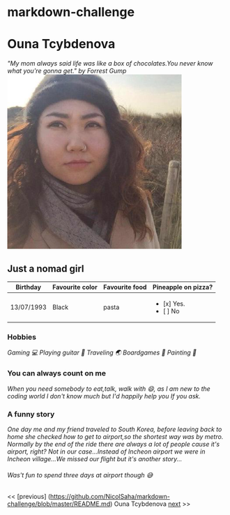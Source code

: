 # markdown-challenge
# Ouna Tcybdenova
*"My mom always said life was like a box of chocolates.You never know what you're gonna get." by Forrest Gump*
![Me](https://github.com/Ouna-Bilegma/markdown-challenge/blob/master/66670076.jpeg)

## Just a nomad girl
Birthday | Favourite color | Favourite food | Pineapple on pizza? |
------------ | ------------- | ------------ | ---------------- |
13/07/1993 | Black | pasta | <ul><li> [x] Yes. </li> <li> [ ] No </li> </ul>|

### Hobbies
*Gaming  :computer: 
Playing guitar :guitar: 
Traveling :earth_asia:
Boardgames  :space_invader: 
Painting  :art:*

### You can always count on me 
*When you need somebody to eat,talk, walk with :smile:, as I am new to the coding world I don't know much but I'd happily help you If you ask.*

### A funny story
*One day me and my friend traveled to South Korea, before leaving back to home she checked how to get to airport,so the shortest way was by metro. Normally by the end of the ride there are always a lot of people cause it's airport, right? Not in our case...Instead of Incheon airport we were in Incheon village...We missed our flight but it's another story...*
###### Was't fun to spend three days at airport though  :sweat_smile:



 << [previous] (https://github.com/NicolSaha/markdown-challenge/blob/master/README.md) Ouna Tcybdenova [next](https://github.com/RalucaElisabetaR/markdown-challenge/blob/master/README.md) >>
